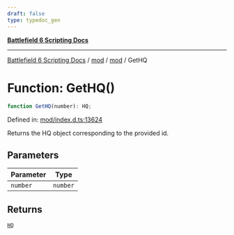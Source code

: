 ```yaml
---
draft: false
type: typedoc_gen
---
```


[**Battlefield 6 Scripting Docs**](../../../_index.md)

***

[Battlefield 6 Scripting Docs](../../../_index.md) / [mod](../../_index.md) / [mod](../_index.md) / GetHQ

# Function: GetHQ()

```ts
function GetHQ(number): HQ;
```

Defined in: [mod/index.d.ts:13624](https://github.com/battlefield-portal-community/portal-docs/blob/6d87e21c5922a3efb03c634dbe98e5fe6e797672/generators/santiago/mod/index.d.ts#L13624)

Returns the HQ object corresponding to the provided id.

## Parameters

| Parameter | Type |
| ------ | ------ |
| `number` | `number` |

## Returns

[`HQ`](../HQ/_index.md)
